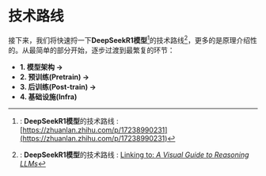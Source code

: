 # 技术路线

接下来，我们将快速捋一下**DeepSeekR1模型**[^1]的技术路线[^2]，更多的是原理介绍性的。从最简单的部分开始，逐步过渡到最繁复的环节：  


- **1. 模型架构 ->**  
- **2. 预训练(Pretrain) ->**  
- **3. 后训练(Post-train) ->**  
- **4. 基础设施(Infra)**  


[^1]: : **DeepSeekR1模型**的技术路线 : [https://zhuanlan.zhihu.com/p/17238990231](https://zhuanlan.zhihu.com/p/17238990231)
[^2]: : **DeepSeekR1模型**的技术路线 : [Linking to: *A Visual Guide to Reasoning LLMs*](https://newsletter.maartengrootendorst.com/p/a-visual-guide-to-reasoning-llms)